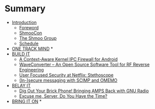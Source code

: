 # Summary

* [Introduction](README.md)
  * [Foreword](foreword.md)
  * [ShmooCon](shmoocon.md)
  * [The Shmoo Group](the_shmoo_group.md)
  * [Schedule](schedule.md)
* [ONE TRACK MIND](otm/one_track_mind.md)
  * 
* [BUILD IT](build/build_it.md)
  * [A Context-Aware Kernel IPC Firewall for Android](build/03_a_context_aware_kernel_ipc_firewall.md)
  * [WaveConverter – An Open Source Software Tool for RF Reverse Engineering](build/04_wave_converter.md)
  * [User Focused Security at Netflix: Stethoscope](build/07_user_focused_security_at_netflix.md)
  * [\(In-\)secure messaging with SCIMP and OMEMO](build/10_insecure_messaging_with_scimp_omemo.md)
* [BELAY IT](belay/belay_it.md)
  * [Dig Out Your Brick Phone! Bringing AMPS Back with GNU Radio](belay/08_dig_out_your_brick_phone.md)
  * [Excuse me, Server, Do You Have the Time?](belay/09_excuse_me_server.md)
* [BRING IT ON](bring/bring_it_on.md)
  * 

